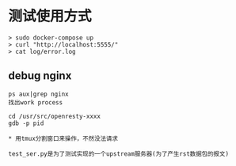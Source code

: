 # 测试使用方式
```
> sudo docker-compose up
> curl "http://localhost:5555/"
> cat log/error.log
```

## debug nginx 
```
ps aux|grep nginx
找出work process

cd /usr/src/openresty-xxxx
gdb -p pid

* 用tmux分割窗口来操作，不然没法请求

test_ser.py是为了测试实现的一个upstream服务器(为了产生rst数据包的报文)
```
